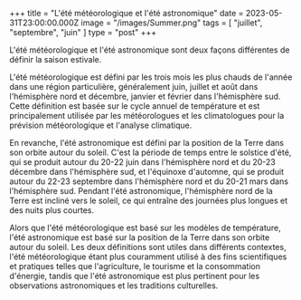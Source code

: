 +++
title = "L'été météorologique et l'été astronomique"
date = 2023-05-31T23:00:00.000Z
image = "/images/Summer.png"
tags = [ "juillet", "septembre", "juin" ]
type = "post"
+++

L'été météorologique et l'été astronomique sont deux façons différentes de définir la saison estivale.

L'été météorologique est défini par les trois mois les plus chauds de l'année dans une région particulière, généralement juin, juillet et août dans l'hémisphère nord et décembre, janvier et février dans l'hémisphère sud. Cette définition est basée sur le cycle annuel de température et est principalement utilisée par les météorologues et les climatologues pour la prévision météorologique et l'analyse climatique.

En revanche, l'été astronomique est défini par la position de la Terre dans son orbite autour du soleil. C'est la période de temps entre le solstice d'été, qui se produit autour du 20-22 juin dans l'hémisphère nord et du 20-23 décembre dans l'hémisphère sud, et l'équinoxe d'automne, qui se produit autour du 22-23 septembre dans l'hémisphère nord et du 20-21 mars dans l'hémisphère sud. Pendant l'été astronomique, l'hémisphère nord de la Terre est incliné vers le soleil, ce qui entraîne des journées plus longues et des nuits plus courtes.

Alors que l'été météorologique est basé sur les modèles de température, l'été astronomique est basé sur la position de la Terre dans son orbite autour du soleil. Les deux définitions sont utiles dans différents contextes, l'été météorologique étant plus couramment utilisé à des fins scientifiques et pratiques telles que l'agriculture, le tourisme et la consommation d'énergie, tandis que l'été astronomique est plus pertinent pour les observations astronomiques et les traditions culturelles.
